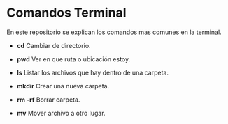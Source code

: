 # Comandos Terminal
En este repositorio se explican los comandos mas comunes en la terminal.

- **cd** Cambiar de directorio.

- **pwd** Ver en que ruta o ubicación estoy.

- **ls** Listar los archivos que hay dentro de una carpeta.

- **mkdir** Crear una nueva carpeta.

- **rm -rf** Borrar carpeta.

- **mv** Mover archivo a otro lugar.

